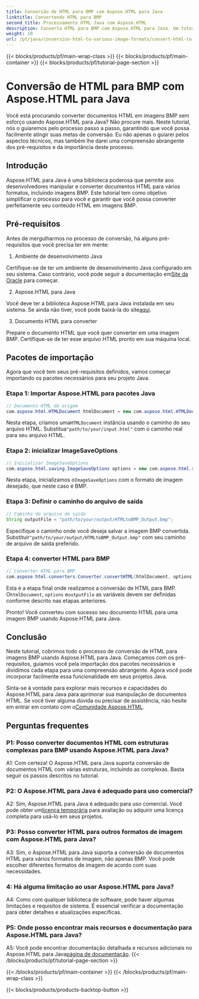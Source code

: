 ```yaml
---
title: Conversão de HTML para BMP com Aspose.HTML para Java
linktitle: Convertendo HTML para BMP
second_title: Processamento HTML Java com Aspose.HTML
description: Converta HTML para BMP com Aspose.HTML para Java. Um tutorial abrangente para converter perfeitamente documentos HTML em imagens BMP usando Aspose.HTML para Java.
weight: 10
url: /pt/java/conversion-html-to-various-image-formats/convert-html-to-bmp/
---
```


{{< blocks/products/pf/main-wrap-class >}}
{{< blocks/products/pf/main-container >}}
{{< blocks/products/pf/tutorial-page-section >}}

# Conversão de HTML para BMP com Aspose.HTML para Java

Você está procurando converter documentos HTML em imagens BMP sem esforço usando Aspose.HTML para Java? Não procure mais. Neste tutorial, nós o guiaremos pelo processo passo a passo, garantindo que você possa facilmente atingir suas metas de conversão. Eu não apenas o guiarei pelos aspectos técnicos, mas também lhe darei uma compreensão abrangente dos pré-requisitos e da importância deste processo. 

## Introdução

Aspose.HTML para Java é uma biblioteca poderosa que permite aos desenvolvedores manipular e converter documentos HTML para vários formatos, incluindo imagens BMP. Este tutorial tem como objetivo simplificar o processo para você e garantir que você possa converter perfeitamente seu conteúdo HTML em imagens BMP.

## Pré-requisitos

Antes de mergulharmos no processo de conversão, há alguns pré-requisitos que você precisa ter em mente:

1. Ambiente de desenvolvimento Java

 Certifique-se de ter um ambiente de desenvolvimento Java configurado em seu sistema. Caso contrário, você pode seguir a documentação em[Site da Oracle](https://www.oracle.com/java/technologies/javase-downloads.html) para começar.

2. Aspose.HTML para Java

Você deve ter a biblioteca Aspose.HTML para Java instalada em seu sistema. Se ainda não tiver, você pode baixá-la do site[aqui](https://releases.aspose.com/html/java/).

3. Documento HTML para converter

Prepare o documento HTML que você quer converter em uma imagem BMP. Certifique-se de ter esse arquivo HTML pronto em sua máquina local.

## Pacotes de importação

Agora que você tem seus pré-requisitos definidos, vamos começar importando os pacotes necessários para seu projeto Java.

### Etapa 1: Importar Aspose.HTML para pacotes Java

```java
// Documento HTML de origem
com.aspose.html.HTMLDocument htmlDocument = new com.aspose.html.HTMLDocument("path/to/your/input.html");
```

 Nesta etapa, criamos uma`HTMLDocument` instância usando o caminho do seu arquivo HTML. Substitua`"path/to/your/input.html"` com o caminho real para seu arquivo HTML.

### Etapa 2: inicializar ImageSaveOptions

```java
// Inicializar ImageSaveOptions
com.aspose.html.saving.ImageSaveOptions options = new com.aspose.html.saving.ImageSaveOptions(com.aspose.html.rendering.image.ImageFormat.Bmp);
```

 Nesta etapa, inicializamos o`ImageSaveOptions` com o formato de imagem desejado, que neste caso é BMP.

### Etapa 3: Definir o caminho do arquivo de saída

```java
// Caminho do arquivo de saída
String outputFile = "path/to/your/output/HTMLtoBMP_Output.bmp";
```

 Especifique o caminho onde você deseja salvar a imagem BMP convertida. Substituir`"path/to/your/output/HTMLtoBMP_Output.bmp"` com seu caminho de arquivo de saída preferido.

### Etapa 4: converter HTML para BMP

```java
// Converter HTML para BMP
com.aspose.html.converters.Converter.convertHTML(htmlDocument, options, outputFile);
```

 Esta é a etapa final onde realizamos a conversão de HTML para BMP. O`htmlDocument`, `options` e`outputFile` as variáveis devem ser definidas conforme descrito nas etapas anteriores.

Pronto! Você converteu com sucesso seu documento HTML para uma imagem BMP usando Aspose.HTML para Java.

## Conclusão

Neste tutorial, cobrimos todo o processo de conversão de HTML para imagens BMP usando Aspose.HTML para Java. Começamos com os pré-requisitos, guiamos você pela importação dos pacotes necessários e dividimos cada etapa para uma compreensão abrangente. Agora você pode incorporar facilmente essa funcionalidade em seus projetos Java.

 Sinta-se à vontade para explorar mais recursos e capacidades do Aspose.HTML para Java para aprimorar sua manipulação de documentos HTML. Se você tiver alguma dúvida ou precisar de assistência, não hesite em entrar em contato com o[Comunidade Aspose.HTML](https://forum.aspose.com/).

## Perguntas frequentes

### P1: Posso converter documentos HTML com estruturas complexas para BMP usando Aspose.HTML para Java?

A1: Com certeza! O Aspose.HTML para Java suporta conversão de documentos HTML com várias estruturas, incluindo as complexas. Basta seguir os passos descritos no tutorial.

### P2: O Aspose.HTML para Java é adequado para uso comercial?

 A2: Sim, Aspose.HTML para Java é adequado para uso comercial. Você pode obter um[licença temporária](https://purchase.aspose.com/temporary-license/) para avaliação ou adquirir uma licença completa para usá-lo em seus projetos.

### P3: Posso converter HTML para outros formatos de imagem com Aspose.HTML para Java?

A3: Sim, o Aspose.HTML para Java suporta a conversão de documentos HTML para vários formatos de imagem, não apenas BMP. Você pode escolher diferentes formatos de imagem de acordo com suas necessidades.

### 4: Há alguma limitação ao usar Aspose.HTML para Java?

A4: Como com qualquer biblioteca de software, pode haver algumas limitações e requisitos de sistema. É essencial verificar a documentação para obter detalhes e atualizações específicas.

### P5: Onde posso encontrar mais recursos e documentação para Aspose.HTML para Java?

A5: Você pode encontrar documentação detalhada e recursos adicionais no Aspose.HTML para Java[página de documentação](https://reference.aspose.com/html/java/).
{{< /blocks/products/pf/tutorial-page-section >}}

{{< /blocks/products/pf/main-container >}}
{{< /blocks/products/pf/main-wrap-class >}}

{{< blocks/products/products-backtop-button >}}

